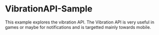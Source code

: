 VibrationAPI-Sample
===================

This example explores the vibration API. The Vibration API is very useful in games or maybe for notifications and is targetted mainly towards mobile.
